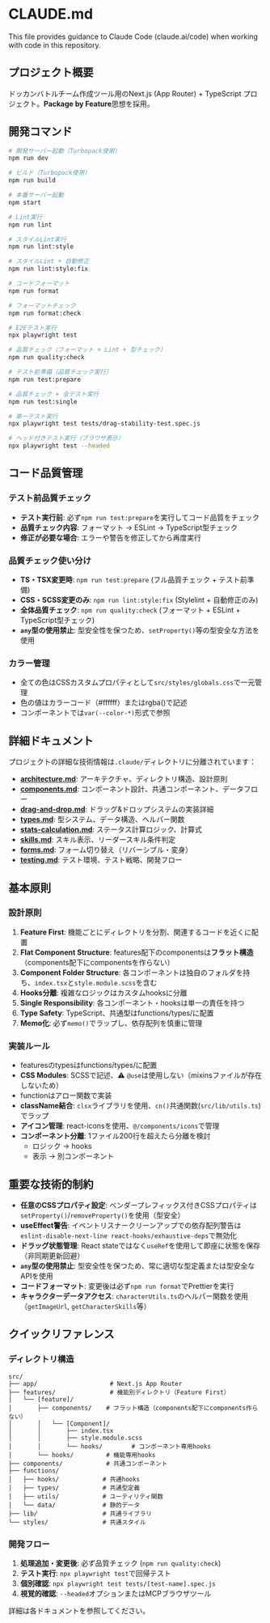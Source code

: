 # CLAUDE.md

This file provides guidance to Claude Code (claude.ai/code) when working with code in this repository.

## プロジェクト概要

ドッカンバトルチーム作成ツール用のNext.js (App Router) + TypeScript プロジェクト。**Package by Feature**思想を採用。

## 開発コマンド

```bash
# 開発サーバー起動（Turbopack使用）
npm run dev

# ビルド（Turbopack使用）
npm run build

# 本番サーバー起動
npm start

# Lint実行
npm run lint

# スタイルLint実行
npm run lint:style

# スタイルLint + 自動修正
npm run lint:style:fix

# コードフォーマット
npm run format

# フォーマットチェック
npm run format:check

# E2Eテスト実行
npx playwright test

# 品質チェック（フォーマット + Lint + 型チェック）
npm run quality:check

# テスト前準備（品質チェック実行）
npm run test:prepare

# 品質チェック + 全テスト実行
npm run test:single

# 単一テスト実行
npx playwright test tests/drag-stability-test.spec.js

# ヘッド付きテスト実行（ブラウザ表示）
npx playwright test --headed
```

## コード品質管理

### テスト前品質チェック

- **テスト実行前**: 必ず`npm run test:prepare`を実行してコード品質をチェック
- **品質チェック内容**: フォーマット → ESLint → TypeScript型チェック
- **修正が必要な場合**: エラーや警告を修正してから再度実行

### 品質チェック使い分け

- **TS・TSX変更時**: `npm run test:prepare` (フル品質チェック + テスト前準備)
- **CSS・SCSS変更のみ**: `npm run lint:style:fix` (Stylelint + 自動修正のみ)
- **全体品質チェック**: `npm run quality:check` (フォーマット + ESLint + TypeScript型チェック)
- **`any`型の使用禁止**: 型安全性を保つため、`setProperty()`等の型安全な方法を使用

### カラー管理

- 全ての色はCSSカスタムプロパティとして`src/styles/globals.css`で一元管理
- 色の値はカラーコード（#ffffff）またはrgba()で記述
- コンポーネントでは`var(--color-*)`形式で参照

## 詳細ドキュメント

プロジェクトの詳細な技術情報は`.claude/`ディレクトリに分離されています：

- **[architecture.md](.claude/architecture.md)**: アーキテクチャ、ディレクトリ構造、設計原則
- **[components.md](.claude/components.md)**: コンポーネント設計、共通コンポーネント、データフロー
- **[drag-and-drop.md](.claude/drag-and-drop.md)**: ドラッグ&ドロップシステムの実装詳細
- **[types.md](.claude/types.md)**: 型システム、データ構造、ヘルパー関数
- **[stats-calculation.md](.claude/stats-calculation.md)**: ステータス計算ロジック、計算式
- **[skills.md](.claude/skills.md)**: スキル表示、リーダースキル条件判定
- **[forms.md](.claude/forms.md)**: フォーム切り替え（リバーシブル・変身）
- **[testing.md](.claude/testing.md)**: テスト環境、テスト戦略、開発フロー

## 基本原則

### 設計原則

1. **Feature First**: 機能ごとにディレクトリを分割、関連するコードを近くに配置
2. **Flat Component Structure**: features配下のcomponentsは**フラット構造**（components配下にcomponentsを作らない）
3. **Component Folder Structure**: 各コンポーネントは独自のフォルダを持ち、`index.tsx`と`style.module.scss`を含む
4. **Hooks分離**: 複雑なロジックはカスタムhooksに分離
5. **Single Responsibility**: 各コンポーネント・hooksは単一の責任を持つ
6. **Type Safety**: TypeScript、共通型はfunctions/types/に配置
7. **Memo化**: 必ず`memo()`でラップし、依存配列を慎重に管理

### 実装ルール

- featuresのtypesはfunctions/types/に配置
- **CSS Modules**: SCSSで記述、⚠️ `@use`は使用しない（mixinsファイルが存在しないため）
- functionはアロー関数で実装
- **className結合**: `clsx`ライブラリを使用、`cn()`共通関数(`src/lib/utils.ts`)でラップ
- **アイコン管理**: react-iconsを使用、`@/components/icons`で管理
- **コンポーネント分離**: 1ファイル200行を超えたら分離を検討
  - ロジック → hooks
  - 表示 → 別コンポーネント

## 重要な技術的制約

- **任意のCSSプロパティ設定**: ベンダープレフィックス付きCSSプロパティは`setProperty()`/`removeProperty()`を使用（型安全）
- **useEffect警告**: イベントリスナークリーンアップでの依存配列警告は`eslint-disable-next-line react-hooks/exhaustive-deps`で無効化
- **ドラッグ状態管理**: React stateではなく`useRef`を使用して即座に状態を保存（非同期更新回避）
- **`any`型の使用禁止**: 型安全性を保つため、常に適切な型定義または型安全なAPIを使用
- **コードフォーマット**: 変更後は必ず`npm run format`でPrettierを実行
- **キャラクターデータアクセス**: `characterUtils.ts`のヘルパー関数を使用（`getImageUrl`, `getCharacterSkills`等）

## クイックリファレンス

### ディレクトリ構造

```
src/
├── app/                    # Next.js App Router
├── features/               # 機能別ディレクトリ（Feature First）
│   └── [feature]/
│       ├── components/    # フラット構造（components配下にcomponents作らない）
│       │   └── [Component]/
│       │       ├── index.tsx
│       │       ├── style.module.scss
│       │       └── hooks/        # コンポーネント専用hooks
│       └── hooks/         # 機能専用hooks
├── components/            # 共通コンポーネント
├── functions/
│   ├── hooks/            # 共通hooks
│   ├── types/            # 共通型定義
│   ├── utils/            # ユーティリティ関数
│   └── data/             # 静的データ
├── lib/                  # 共通ライブラリ
└── styles/               # 共通スタイル
```

### 開発フロー

1. **処理追加・変更後**: 必ず品質チェック (`npm run quality:check`)
2. **テスト実行**: `npx playwright test`で回帰テスト
3. **個別確認**: `npx playwright test tests/[test-name].spec.js`
4. **視覚的確認**: `--headed`オプションまたはMCPブラウザツール

詳細は各ドキュメントを参照してください。
